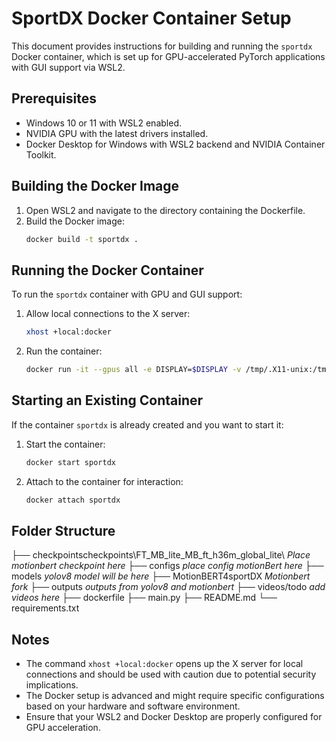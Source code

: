 # SportDX Docker Container Setup

This document provides instructions for building and running the `sportdx` Docker container, which is set up for GPU-accelerated PyTorch applications with GUI support via WSL2.

## Prerequisites

- Windows 10 or 11 with WSL2 enabled.
- NVIDIA GPU with the latest drivers installed.
- Docker Desktop for Windows with WSL2 backend and NVIDIA Container Toolkit.

## Building the Docker Image

1. Open WSL2 and navigate to the directory containing the Dockerfile.
2. Build the Docker image:
   ```bash
   docker build -t sportdx .
   ```

## Running the Docker Container

To run the `sportdx` container with GPU and GUI support:

1. Allow local connections to the X server:
   ```bash
   xhost +local:docker
   ```

2. Run the container:
   ```bash
   docker run -it --gpus all -e DISPLAY=$DISPLAY -v /tmp/.X11-unix:/tmp/.X11-unix sportdx
   ```

## Starting an Existing Container

If the container `sportdx` is already created and you want to start it:

1. Start the container:
   ```bash
   docker start sportdx
   ```

2. Attach to the container for interaction:
   ```bash
   docker attach sportdx
   ```

## Folder Structure

├── checkpointscheckpoints\FT_MB_lite_MB_ft_h36m_global_lite\ *Place motionbert checkpoint here*
├── configs *place config motionBert here*
├── models *yolov8 model will be here*
├── MotionBERT4sportDX *Motionbert fork*
├── outputs *outputs from yolov8 and motionbert*
├── videos/todo *add videos here*
├── dockerfile
├── main.py
├── README.md
└── requirements.txt

## Notes

- The command `xhost +local:docker` opens up the X server for local connections and should be used with caution due to potential security implications.
- The Docker setup is advanced and might require specific configurations based on your hardware and software environment.
- Ensure that your WSL2 and Docker Desktop are properly configured for GPU acceleration.

